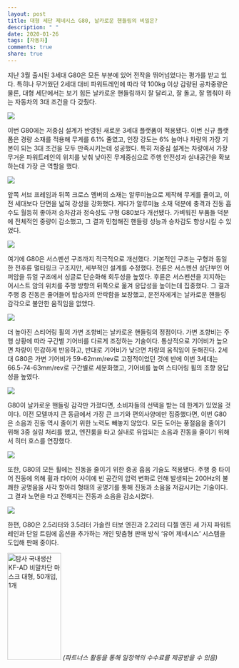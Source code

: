 ```yaml
---
layout: post
title: 대형 세단 제네시스 G80, 날카로운 핸들링의 비밀은?
description: " "
date: 2020-01-26
tags: [자동차]
comments: true
share: true
---
```



지난 3월 출시된 3세대 G80은 모든 부분에 있어 전작을 뛰어넘었다는 평가를 받고 있다. 특히나 무거웠던 2세대 대비 파워트레인에 따라 약 100kg 이상 감량된 공차중량은 물론, 대형 세단에서는 보기 힘든 날카로운 핸들링까지 잘 달리고, 잘 돌고, 잘 멈춰야 하는 자동차의 3대 조건을 다 갖췄다.

![](https://post-phinf.pstatic.net/MjAyMDA0MjBfODcg/MDAxNTg3MzcyMzkzMDYy.iqvBaWk_N7tKkigsvAqD6K_xFHHNVA_eir89R1rycKQg.Fg7snLN9BrnuxT5J2MyluhCFw8maISTiKSUy9T3Sqosg.JPEG/K46A6623.jpg?type=w1200)

이번 G80에는 저중심 설계가 반영된 새로운 3세대 플랫폼이 적용됐다. 이번 신규 플랫폼은 경량 소재를 적용해 무게를 6.1% 줄였고, 인장 강도는 6% 늘어나 차량의 가장 기본이 되는 3대 조건을 모두 만족시키는데 성공했다. 특히 저중심 설계는 차량에서 가장 무거운 파워트레인의 위치를 낮춰 낮아진 무게중심으로 주행 안전성과 실내공간을 확보하는데 가장 큰 역할을 했다.

![](https://post-phinf.pstatic.net/MjAyMDA0MjBfNzQg/MDAxNTg3MzcxOTM5MzIw.5Vg8XbNYz02ZKPMwZGAGQMGZ368IB2nwnxZumagKuG8g.OEhiMxrslHt2LcE3GXnARYD8PEbVE7oSuz9xkjSyxT8g.JPEG/Screenshot_2020-04-20_at_17.38.jpg?type=w1200)

앞쪽 서브 프레임과 뒤쪽 크로스 멤버의 소재는 알루미늄으로 제작해 무게를 줄이고, 이전 세대보다 단면을 넓혀 강성을 강화했다. 게다가 알루미늄 소재 덕분에 충격과 진동 흡수도 월등히 좋아져 승차감과 정숙성도 구형 G80보다 개선됐다. 가벼워진 부품들 덕분에 전체적인 중량이 감소했고, 그 결과 민첩해진 핸들링 성능과 승차감도 향상시킬 수 있었다.

![](https://post-phinf.pstatic.net/MjAyMDA0MjBfMTk1/MDAxNTg3MzcyNTYzNDE2.7usRMPF_CoLJYxv3l2YSWyqxIzoQmDXWSUe5nExhBgMg.Obr8Md9IAx7BH3m_DJPq37xYwWZOObFC_GHIFG1BG8Yg.JPEG/K46A6614.jpg?type=w1200)

여기에 G80은 서스펜션 구조까지 적극적으로 개선했다. 기본적인 구조는 구형과 동일한 전후륜 멀티링크 구조지만, 세부적인 설계를 수정했다. 전륜은 서스펜션 상단부인 어퍼암을 듀얼 구조에서 싱글로 단순화해 회두성을 높였다. 후륜은 서스펜션을 지지하는 어시스트 암의 위치를 주행 방향의 뒤쪽으로 옮겨 응답성을 높이는데 집중했다. 그 결과 주행 중 진동은 줄어들어 탑승자의 안락함을 보장했고, 운전자에게는 날카로운 핸들링 감각으로 불안한 움직임을 없앴다.

![](https://post-phinf.pstatic.net/MjAyMDA0MjBfMjQy/MDAxNTg3MzcyMDg1MzUy.dgFSymhd9AMglehb0b6eo1GCemN7OCHCThlanQFf9LEg.Goo-v9GqF7GOG6VGUsGME33Qc4lTXt0a1TA3d-VpO6Eg.JPEG/Screenshot_2020-04-20_at_17.40.jpg?type=w1200)

더 높아진 스티어링 휠의 가변 조향비는 날카로운 핸들링의 정점이다. 가변 조향비는 주행 상황에 따라 구간별 기어비를 다르게 조정하는 기술이다. 통상적으로 기어비가 높으면 차량이 민감하게 반응하고, 반대로 기어비가 낮으면 차량의 움직임이 둔해진다. 2세대 G80은 가변 기어비가 59-62mm/rev로 고정적이었던 것에 반에 이번 3세대는 66.5-74-63mm/rev로 구간별로 세분화했고, 기어비를 높여 스티어링 휠의 조향 응답성을 높였다.

![](https://post-phinf.pstatic.net/MjAyMDA0MjBfMTMw/MDAxNTg3MzcyNDE5MDAy.Kr4rxvcQGbtMFnm2TQYLQIqPLSDmVVHkfto9Bs07Yxkg.9kSO6q43PC7lnUbI0SxwaAZayUHsqRdqzNxF5dDpMqgg.JPEG/K46A6521.jpg?type=w1200)

G80이 날카로운 핸들링 감각만 가졌다면, 소비자들의 선택을 받는 데 한계가 있었을 것이다. 이전 모델까지 큰 동급에서 가장 큰 크기와 편의사양에만 집중했다면, 이번 G80은 소음과 진동 역시 줄이기 위한 노력도 빼놓지 않았다. 모든 도어는 풍절음을 줄이기 위해 3중 실링 처리를 했고, 엔진룸을 타고 실내로 유입되는 소음과 진동을 줄이기 위해서 히터 호스를 연장했다.

![](https://post-phinf.pstatic.net/MjAyMDA0MjBfNzMg/MDAxNTg3MzcyNDM3NDcy.xrRk3nXSxGYUkb9WlH_Ka6hQFamxR7Ez20KcS9eUJQ8g.qdTcvnSb5QUdF8dIjXlK2qh05zKvJ0OliRG9Mtv-4akg.JPEG/K46A6497.jpg?type=w1200)

또한, G80의 모든 휠에는 진동을 줄이기 위한 중공 흡음 기술도 적용됐다. 주행 중 타이어 진동에 의해 휠과 타이어 사이에 빈 공간의 압력 변화로 인해 발생되는 200Hz의 불쾌한 공명음을 사각 항아리 형태의 공명기를 통해 진동과 소음을 저감시키는 기술이다. 그 결과 노면을 타고 전해지는 진동과 소음을 감소시켰다.

![](https://post-phinf.pstatic.net/MjAyMDA0MjBfMTIy/MDAxNTg3MzcyMzY0MzUx.26ccT3oUBMDJ_HAf6J6PjJ8atUgylwPxjFcO_6Ht0u4g.3flDZvCIOv2FbPXW_7EJp6VNxeC8KvzdfjuY8goG1pMg.JPEG/K46A6610.jpg?type=w1200)

한편, G80은 2.5리터와 3.5리터 가솔린 터보 엔진과 2.2리터 디젤 엔진 세 가지 파워트레인과 단일 트림에 옵션을 추가하는 개인 맞춤형 판매 방식 ‘유어 제네시스’ 시스템을 도입해 판매 중이다.

<a href="https://coupa.ng/bQq9j5" target="_blank" referrerpolicy="unsafe-url"><img src="https://static.coupangcdn.com/image/affiliate/banner/1d092b8367d69eb4804ebca5c24d068a@2x.jpg" alt="탐사 국내생산 KF-AD 비말차단 마스크 대형, 50개입, 1개" width="120" height="240"></a>
_(파트너스 활동을 통해 일정액의 수수료를 제공받을 수 있음)_